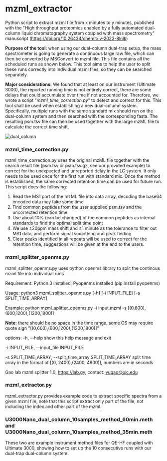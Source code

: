 # mzml_extractor
Python script to extract mzml file from x minutes to y minutes, published with the "High throughput proteomics enabled by a fully automated dual-column liquid chromatography system coupled with mass spectrometry" manuscript (https://doi.org/10.26434/chemrxiv-2023-8lnlk)



**Purpose of the tool:** when using our dual-column dual-trap setup, the mass spectrometer is going to generate a continuous large raw file, which can then be converted by MSConvert to mzml file. This file contains all the scheduled runs as shown below. This tool aims to help the user to split these runs correctly into individual mzml files, so they can be searched separately. 

**Major considerations:** We found that at least on our instrument (Ultimate 3000), the reported running time is not entirely correct, there are some delays that could accumulate over time if not accounted for. Therefore, we wrote a script "*mzml_time_correction.py*" to detect and correct for this. This tool shall be used when establishing a new dual-column system. Specifically, multiple runs with the same standard mix should run on the dual-column system and then searched with the corresponding fasta. The resulting psm.tsv file can then be used together with the large mzML file to calculate the correct time shift.

![dual_column](https://github.com/Gaolaboratory/mzml_extractor/assets/114178668/c161891a-51b5-4678-9ad9-5f37d0daa4c0)



### mzml_time_correction.py

mzml_time_correction.py uses the original mzML file together with the search result file (psm.tsv or psm.tsv.gz, see our provided example) to correct for the unexpected and unreported delay in the LC system. It only needs to be used once for the first run with standard mix. Once the method is established, the same corrected retention time can be used for future run. This script does the following:

1. Read the MS1 part of the mzML file into data array, decoding the base64 encoded data may take some time
2. Find common peptides from the user supplied psm.tsv and the uncorrected retention time
3. Use about 10% (can be changed) of the common peptides as internal standards to find the optimal split time point
4. We use ±20ppm mass shift and ±1 minute as the tolerance to filter out MS1 data, and perform signal smoothing and peak finding
5. Clear peaks identified in all repeats will be used to correct for the retention time, suggestions will be given at the end to the users.



### mzml_splitter_openms.py

mzml_splitter_openms.py uses python openms library to split the continous mzml file into individual runs

Requirement: Python 3 installed; Pyopenms installed (pip install pyopenms)

Usage: python3 mzml_splitter_openms.py [-h] [-i INPUT_FILE] [-s SPLIT_TIME_ARRAY]

Example: python mzml_splitter_openms.py -i input.mzml -s [(0,600),(600,1200),(1200,1800)]

**Note:** there should be no space in the time range, some OS may require quote sign "[(0,600),(600,1200),(1200,1800)]"

options:
  -h, --help   show this help message and exit

  -i INPUT_FILE, --input_file INPUT_FILE

  -s SPLIT_TIME_ARRAY, --split_time_array SPLIT_TIME_ARRAY
  split time array in the format of [(0, 2400),(2400, 4800)], numbers are in seconds

Gao lab mzml splitter 1.0, https://lab.gy, contact: yugao@uic.edu


### mzml_extractor.py

mzml_extractor.py provides example code to extract specific spectra from a given mzml file, note that this script extract only part of the file, not including the index and other part of the mzml.


### U3000Nano_dual_column_10samples_method_60min.meth and U3000Nano_dual_column_10samples_method_35min.meth
These two are example instrument method files for QE-HF coupled with Ultimate 3000, showing how to set up the 10 consecutive runs with our dual-trap dual-column system.
